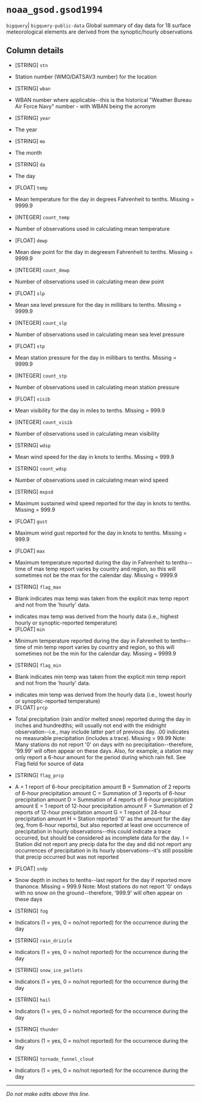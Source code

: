 # `noaa_gsod.gsod1994`
`bigquery`| `bigquery-public-data`
Global summary of day data for 18 surface meteorological elements are derived from the synoptic/hourly observations

## Column details
* [STRING]    `stn`
 - Station number (WMO/DATSAV3 number) for the location
* [STRING]    `wban`
 - WBAN number where applicable--this is the historical "Weather Bureau Air Force Navy" number - with WBAN being the acronym
* [STRING]    `year`
 - The year
* [STRING]    `mo`
 - The month
* [STRING]    `da`
 - The day
* [FLOAT]     `temp`
 - Mean temperature for the day in degrees Fahrenheit to tenths. Missing = 9999.9
* [INTEGER]   `count_temp`
 - Number of observations used in calculating mean temperature
* [FLOAT]     `dewp`
 - Mean dew point for the day in degreesm Fahrenheit to tenths.  Missing = 9999.9
* [INTEGER]   `count_dewp`
 - Number of observations used in calculating mean dew point
* [FLOAT]     `slp`
 - Mean sea level pressure for the day in millibars to tenths. Missing = 9999.9
* [INTEGER]   `count_slp`
 - Number of observations used in calculating mean sea level pressure
* [FLOAT]     `stp`
 - Mean station pressure for the day in millibars to tenths. Missing = 9999.9
* [INTEGER]   `count_stp`
 - Number of observations used in calculating mean station pressure
* [FLOAT]     `visib`
 - Mean visibility for the day in miles to tenths.  Missing = 999.9
* [INTEGER]   `count_visib`
 - Number of observations used in calculating mean visibility
* [STRING]    `wdsp`
 - Mean wind speed for the day in knots to tenths. Missing = 999.9
* [STRING]    `count_wdsp`
 - Number of observations used in calculating mean wind speed
* [STRING]    `mxpsd`
 - Maximum sustained wind speed reported for the day in knots to tenths. Missing = 999.9
* [FLOAT]     `gust`
 - Maximum wind gust reported for the day in knots to tenths. Missing = 999.9
* [FLOAT]     `max`
 - Maximum temperature reported during the day in Fahrenheit to tenths--time of max temp report varies by country and region, so this will sometimes not be the max for the calendar day. Missing = 9999.9
* [STRING]    `flag_max`
 - Blank indicates max temp was taken from the explicit max temp report and not from the 'hourly' data.
* indicates max temp was  derived from the hourly data (i.e., highest hourly or synoptic-reported temperature)
* [FLOAT]     `min`
 - Minimum temperature reported during the day in Fahrenheit to tenths--time of min temp report varies by country and region, so this will sometimes not be the min for the calendar day. Missing = 9999.9
* [STRING]    `flag_min`
 - Blank indicates min temp was taken from the explicit min temp report and not from the 'hourly' data.
* indicates min temp was derived from the hourly data (i.e., lowest hourly or synoptic-reported temperature)
* [FLOAT]     `prcp`
 - Total precipitation (rain and/or melted snow) reported during the day in inches and hundredths; will usually not end with the midnight observation--i.e., may include latter part of previous day. 
.00 indicates no measurable precipitation (includes a trace).
Missing = 99.99
Note: Many stations do not report '0' on days with no precipitation--therefore, '99.99' will often appear on these days. Also, for example, a station may only report a 6-hour amount for the period during which rain fell. See Flag field for source of data
* [STRING]    `flag_prcp`
 - A = 1 report of 6-hour precipitation amount
B = Summation of 2 reports of 6-hour precipitation amount
C = Summation of 3 reports of 6-hour precipitation amount
D = Summation of 4 reports of 6-hour precipitation amount
E = 1 report of 12-hour precipitation amount
F = Summation of 2 reports of 12-hour precipitation amount
G = 1 report of 24-hour precipitation amount
H = Station reported '0' as the amount for the day (eg, from 6-hour reports), but also reported at least one occurrence of precipitation in hourly observations--this could indicate a trace occurred, but should be considered as incomplete data for the day.
I = Station did not report any precip data for the day and did not report any occurrences of precipitation in its hourly observations--it's still possible that precip occurred but was not reported
* [FLOAT]     `sndp`
 - Snow depth in inches to tenths--last report for the day if reported more thanonce. Missing = 999.9
Note: Most stations do not report '0' ondays with no snow on the ground--therefore, '999.9' will often appear on these days
* [STRING]    `fog`
 - Indicators (1 = yes, 0 = no/not reported) for the occurrence during the day
* [STRING]    `rain_drizzle`
 - Indicators (1 = yes, 0 = no/not reported) for the occurrence during the day
* [STRING]    `snow_ice_pellets`
 - Indicators (1 = yes, 0 = no/not reported) for the occurrence during the day
* [STRING]    `hail`
 - Indicators (1 = yes, 0 = no/not reported) for the occurrence during the day
* [STRING]    `thunder`
 - Indicators (1 = yes, 0 = no/not reported) for the occurrence during the day
* [STRING]    `tornado_funnel_cloud`
 - Indicators (1 = yes, 0 = no/not reported) for the occurrence during the day

-------------------------------------------------------------------------------
*Do not make edits above this line.*
